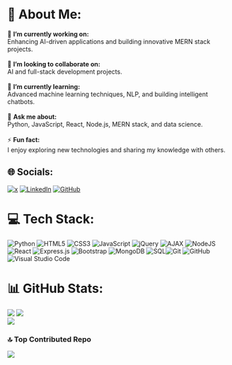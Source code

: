 # 💫 About Me:
🔭 **I’m currently working on:**  
Enhancing AI-driven applications and building innovative MERN stack projects.<br><br>👯 **I’m looking to collaborate on:**  
AI and full-stack development projects.<br><br>🌱 **I’m currently learning:**  
Advanced machine learning techniques, NLP, and building intelligent chatbots.<br><br>💬 **Ask me about:**  
Python, JavaScript, React, Node.js, MERN stack, and data science.<br><br>⚡ **Fun fact:**  
I enjoy exploring new technologies and sharing my knowledge with others.

## 🌐 Socials:
[![x](https://img.shields.io/badge/-%2312100E.svg?logo=x&logoColor=white)](https://x.com/krushaalkalkani) [![LinkedIn](https://img.shields.io/badge/LinkedIn-%230077B5.svg?logo=linkedin&logoColor=white)](https://linkedin.com/in/krushal-kalkani) [![GitHub](https://img.shields.io/badge/GitHub-%2312100E.svg?logo=github&logoColor=white)](https://github.com/krushal-kalkani)

# 💻 Tech Stack:

![Python](https://img.shields.io/badge/Python-3670A0?style=for-the-badge&logo=python&logoColor=ffdd54) ![HTML5](https://img.shields.io/badge/HTML5-%23E34F26.svg?style=for-the-badge&logo=html5&logoColor=white) ![CSS3](https://img.shields.io/badge/CSS3-%231572B6.svg?style=for-the-badge&logo=css3&logoColor=white) ![JavaScript](https://img.shields.io/badge/JavaScript-%23323330.svg?style=for-the-badge&logo=javascript&logoColor=%23F7DF1E) ![jQuery](https://img.shields.io/badge/jQuery-%230769AD.svg?style=for-the-badge&logo=jquery&logoColor=white) ![AJAX](https://img.shields.io/badge/AJAX-%230084CB.svg?style=for-the-badge&logo=javascript&logoColor=white) ![NodeJS](https://img.shields.io/badge/Node.js-6DA55F?style=for-the-badge&logo=node.js&logoColor=white) ![React](https://img.shields.io/badge/React-%2320232a.svg?style=for-the-badge&logo=react&logoColor=%2361DAFB) ![Express.js](https://img.shields.io/badge/Express.js-%23404d59.svg?style=for-the-badge&logo=express&logoColor=%2361DAFB) ![Bootstrap](https://img.shields.io/badge/Bootstrap-%23563D7C.svg?style=for-the-badge&logo=bootstrap&logoColor=white) ![MongoDB](https://img.shields.io/badge/MongoDB-%234ea94b.svg?style=for-the-badge&logo=mongodb&logoColor=white) ![SQL](https://img.shields.io/badge/SQL-%2300f.svg?style=for-the-badge&logo=postgresql&logoColor=white)![Git](https://img.shields.io/badge/Git-%23F05033.svg?style=for-the-badge&logo=git&logoColor=white) ![GitHub](https://img.shields.io/badge/GitHub-%2312100E.svg?style=for-the-badge&logo=github&logoColor=white) ![Visual Studio Code](https://img.shields.io/badge/VS%20Code-0078d7.svg?style=for-the-badge&logo=visual-studio-code&logoColor=white)  

# 📊 GitHub Stats:
![](https://github-readme-stats.vercel.app/api?username=krushal-kalkani&theme=dark&hide_border=false&include_all_commits=false&count_private=true) ![](https://github-readme-streak-stats.herokuapp.com/?user=krushal-kalkani&theme=dark&hide_border=false)<br/>
![](https://github-readme-stats.vercel.app/api/top-langs/?username=krushal-kalkani&theme=dark&hide_border=false&include_all_commits=false&count_private=true&layout=compact)

### 🔝 Top Contributed Repo
![](https://github-contributor-stats.vercel.app/api?username=krushal-kalkani&limit=5&theme=tokyonight&combine_all_yearly_contributions=true)

<!---
[![](https://visitcount.itsvg.in/api?id=krushal-kalkani&icon=0&color=0)](https://visitcount.itsvg.in)

<!-- Proudly created with GPRM ( https://gprm.itsvg.in ) -->
